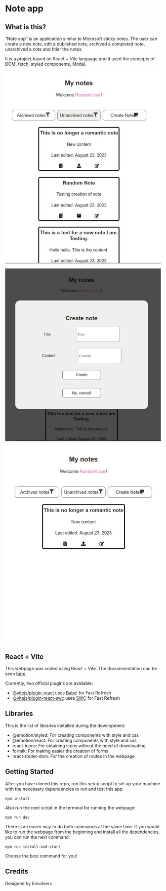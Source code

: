 # Note app

## What is this?

“Note app” is an application similar to Microsoft sticky notes. The user can create a new note, edit a published note, archived a completed note, unarchived a note and fitler the notes.

It is a project based on React + Vite language and it used the concepts of DOM, fetch, styled components, Modal.

![homepage](https://github.com/Angelinis/Frontend/blob/main/src/assets/Mynotes_1.JPG?raw=yes)

![details1](https://github.com/Angelinis/Frontend/blob/main/src/assets/Mynotes_2.JPG?raw=yes)

![details2](https://github.com/Angelinis/Frontend/blob/main/src/assets/Mynotes_3.JPG?raw=yes)

## React + Vite

This webpage was coded using React + Vite. The docummentation can be seen [here][vite].

[vite]: https://vitejs.dev/guide/

Currently, two official plugins are available:

- [@vitejs/plugin-react](https://github.com/vitejs/vite-plugin-react/blob/main/packages/plugin-react/README.md) uses [Babel](https://babeljs.io/) for Fast Refresh
- [@vitejs/plugin-react-swc](https://github.com/vitejs/vite-plugin-react-swc) uses [SWC](https://swc.rs/) for Fast Refresh

## Libraries

This is the list of libraries installed during the development:

- @emotion/styled: For creating components with style and css
- @emotion/react: For creating components with style and css
- react-icons: For obtaining icons without the need of downloading
- formik: For making easier the creation of forms
- react-router-dom: For the creation of routes in the webpage

## Getting Started

After you have cloned this repo, run this setup script to set up your machine
with the necessary dependencies to run and test this app:

    npm install

Also run the next script in the terminal for running the webpage:

    npm run dev

There is an easier way to do both commands at the same time. If you would like to run the webpage from the beginning and install all the dependencies, you can run the next command:

    npm run install-and-start

Choose the best command for you!

## Credits

Designed by Ensolvers
